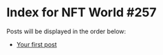 # Index for NFT World #257
Posts will be displayed in the order below:

- [Your first post](./001-first.md)

